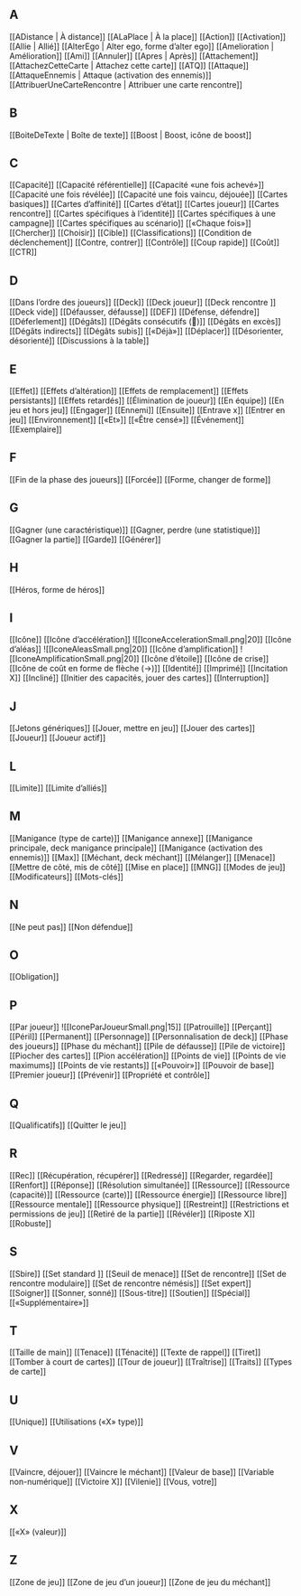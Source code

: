 ## A
[[ADistance | À distance]]
[[ALaPlace | À la place]]
[[Action]]
[[Activation]]
[[Allie | Allié]]
[[AlterEgo | Alter ego, forme d’alter ego]]
[[Amelioration | Amélioration]]
[[Ami]]
[[Annuler]]
[[Apres | Après]]
[[Attachement]]
[[AttachezCetteCarte | Attachez cette carte]]
[[ATQ]]
[[Attaque]]
[[AttaqueEnnemis | Attaque (activation des ennemis)]]
[[AttribuerUneCarteRencontre | Attribuer une carte rencontre]]

## B
[[BoiteDeTexte | Boîte de texte]]
[[Boost | Boost, icône de boost]]

## C
[[Capacité]]
[[Capacité référentielle]]
[[Capacité «une fois achevé»]]
[[Capacité une fois révélée]]
[[Capacité une fois vaincu, déjouée]]
[[Cartes basiques]]
[[Cartes d’affinité]]
[[Cartes d’état]]
[[Cartes joueur]]
[[Cartes rencontre]]
[[Cartes spécifiques à l’identité]]
[[Cartes spécifiques à une campagne]]
[[Cartes spécifiques au scénario]]
[[«Chaque fois»]]
[[Chercher]]
[[Choisir]]
[[Cible]]
[[Classifications]]
[[Condition de déclenchement]]
[[Contre, contrer]]
[[Contrôle]]
[[Coup rapide]]
[[Coût]]
[[CTR]]

## D
[[Dans l’ordre des joueurs]]
[[Deck]]
[[Deck joueur]]
[[Deck rencontre ]]
[[Deck vide]]
[[Défausser, défausse]]
[[DEF]]
[[Défense, défendre]]
[[Déferlement]]
[[Dégâts]]
[[Dégâts consécutifs ()]]
[[Dégâts en excès]]
[[Dégâts indirects]]
[[Dégâts subis]]
[[«Déjà»]]
[[Déplacer]]
[[Désorienter, désorienté]]
[[Discussions à la table]]

## E
[[Effet]]
[[Effets d’altération]]
[[Effets de remplacement]]
[[Effets persistants]]
[[Effets retardés]]
[[Élimination de joueur]]
[[En équipe]]
[[En jeu et hors jeu]]
[[Engager]]
[[Ennemi]]
[[Ensuite]]
[[Entrave x]]
[[Entrer en jeu]]
[[Environnement]]
[[«Et»]]
[[«Être censé»]]
[[Événement]]
[[Exemplaire]]

## F
[[Fin de la phase des joueurs]]
[[Forcée]]
[[Forme, changer de forme]]

## G
[[Gagner (une caractéristique)]]
[[Gagner, perdre (une statistique)]]
[[Gagner la partie]]
[[Garde]]
[[Générer]]

## H
[[Héros, forme de héros]]

## I
[[Icône]]
[[Icône d’accélération]] ![[IconeAccelerationSmall.png|20]]
[[Icône d’aléas]] ![[IconeAleasSmall.png|20]]
[[Icône d’amplification]] ![[IconeAmplificationSmall.png|20]]
[[Icône d’étoile]]
[[Icône de crise]]
[[Icône de coût en forme de flèche (→)]]
[[Identité]]
[[Imprimé]]
[[Incitation X]]
[[Incliné]]
[[Initier des capacités, jouer des cartes]]
[[Interruption]]

## J
[[Jetons génériques]]
[[Jouer, mettre en jeu]]
[[Jouer des cartes]]
[[Joueur]]
[[Joueur actif]]

## L
[[Limite]]
[[Limite d’alliés]]

## M
[[Manigance (type de carte)]]
[[Manigance annexe]]
[[Manigance principale, deck manigance principale]]
[[Manigance (activation des ennemis)]]
[[Max]]
[[Méchant, deck méchant]]
[[Mélanger]]
[[Menace]]
[[Mettre de côté, mis de côté]]
[[Mise en place]]
[[MNG]]
[[Modes de jeu]]
[[Modificateurs]]
[[Mots-clés]]

## N
[[Ne peut pas]]
[[Non défendue]]

## O
[[Obligation]]

## P
[[Par joueur]] ![[IconeParJoueurSmall.png|15]]
[[Patrouille]]
[[Perçant]]
[[Péril]]
[[Permanent]]
[[Personnage]]
[[Personnalisation de deck]]
[[Phase des joueurs]]
[[Phase du méchant]]
[[Pile de défausse]]
[[Pile de victoire]]
[[Piocher des cartes]]
[[Pion accélération]]
[[Points de vie]]
[[Points de vie maximums]]
[[Points de vie restants]]
[[«Pouvoir»]]
[[Pouvoir de base]]
[[Premier joueur]]
[[Prévenir]]
[[Propriété et contrôle]]

## Q
[[Qualificatifs]]
[[Quitter le jeu]]

## R
[[Rec]]
[[Récupération, récupérer]]
[[Redressé]]
[[Regarder, regardée]]
[[Renfort]]
[[Réponse]]
[[Résolution simultanée]]
[[Ressource]]
[[Ressource (capacité)]]
[[Ressource (carte)]]
[[Ressource énergie]]
[[Ressource libre]]
[[Ressource mentale]]
[[Ressource physique]]
[[Restreint]]
[[Restrictions et permissions de jeu]]
[[Retiré de la partie]]
[[Révéler]]
[[Riposte X]]
[[Robuste]]

## S
[[Sbire]]
[[Set standard ]]
[[Seuil de menace]]
[[Set de rencontre]]
[[Set de rencontre modulaire]]
[[Set de rencontre némésis]]
[[Set expert]]
[[Soigner]]
[[Sonner, sonné]]
[[Sous-titre]]
[[Soutien]]
[[Spécial]]
[[«Supplémentaire»]]

## T
[[Taille de main]]
[[Tenace]]
[[Ténacité]]
[[Texte de rappel]]
[[Tiret]]
[[Tomber à court de cartes]]
[[Tour de joueur]]
[[Traîtrise]]
[[Traits]]
[[Types de carte]]

## U
[[Unique]]
[[Utilisations («X» type)]]

## V
[[Vaincre, déjouer]]
[[Vaincre le méchant]]
[[Valeur de base]]
[[Variable non-numérique]]
[[Victoire X]]
[[Vilenie]]
[[Vous, votre]]

## X
[[«X» (valeur)]]

## Z
[[Zone de jeu]]
[[Zone de jeu d’un joueur]]
[[Zone de jeu du méchant]]
